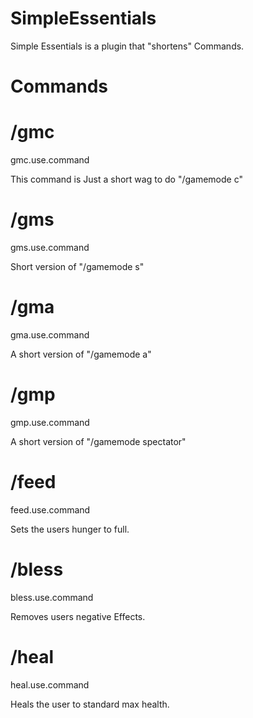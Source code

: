 # SimpleEssentials
Simple Essentials is a plugin that "shortens" Commands.

# Commands

# /gmc

gmc.use.command

This command is Just a short wag to do "/gamemode c"

# /gms

gms.use.command

Short version of "/gamemode s"

# /gma

gma.use.command

A short version of "/gamemode a"

# /gmp

gmp.use.command

A short version of "/gamemode spectator"

# /feed

feed.use.command

Sets the users hunger to full.

# /bless

bless.use.command

Removes users negative Effects.

# /heal

heal.use.command

Heals the user to standard max health.

